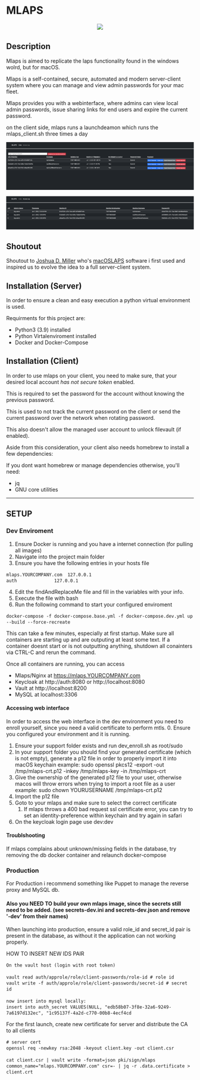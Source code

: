 # MLAPS

<p align="center">
  <img src="https://github.com/lzuba-tgm/mlaps/blob/master/app/static/MLAPS.svg" />
</p>

## Description

Mlaps is aimed to replicate the laps functionality found in the windows wolrd, but for macOS.

Mlaps is a self-contained, secure, automated and modern server-client system where you can manage and view admin passwords for your mac fleet.

Mlaps provides you with a webinterface, where admins can view local admin passwords, issue sharing links for end users and expire the current password.

on the client side, mlaps runs a launchdeamon which runs the mlaps_client.sh three times a day

![Exmaple of the mlaps mainpage](mainpage-example.png)

![Exmaple of the mlaps accesslog page](accesslog-example.png)


## Shoutout

Shoutout to [Joshua D. Miller](https://github.com/joshua-d-miller) who's [macOSLAPS](https://github.com/joshua-d-miller/macOSLAPS) software i first used and inspired us to evolve the idea to a full server-client system. 

## Installation (Server)
In order to ensure a clean and easy execution a python virtual environment is used. 

Requirments for this project are:
* Python3 (3.9) installed
* Python Virtalenviroment installed
* Docker and Docker-Compose

## Installation (Client)
In order to use mlaps on your client, you need to make sure, that your desired local account *has not secure token* enabled.

This is required to set the password for the account without knowing the previous password.

This is used to not track the current password on the client or send the current password over the network when rotating password.

This also doesn't allow the managed user account to unlock filevault (if enabled).

Aside from this consideration, your client also needs homebrew to install a few dependencies:

If you dont want homebrew or manage dependencies otherwise, you'll need: 
* jq
* GNU core utilities
***


## SETUP

### Dev Enviroment

1. Ensure Docker is running and you have a internet connection (for pulling all images)
2. Navigate into the project main folder
3. Ensure you have the following entries in your hosts file
```
mlaps.YOURCOMPANY.com  127.0.0.1
auth              127.0.0.1
```

4. Edit the findAndReplaceMe file and fill in the variables with your info.
5. Execute the file with bash
6. Run the following command to start your configured enviroment
```
docker-compose -f docker-compose.base.yml -f docker-compose.dev.yml up --build --force-recreate
```
This can take a few minutes, especially at first startup. Make sure all containers are starting up and are outputing at least some text.
If a container doesnt start or is not outputting anything, shutdown all conainters via CTRL-C and rerun the command. 

Once all containers are running, you can access
- Mlaps/Nginx at https://mlaps.YOURCOMPANY.com
- Keycloak at http://auth:8080 or http://localhost:8080
- Vault at http://localhost:8200
- MySQL at localhost:3306

#### Accessing web interface

In order to access the web interface in the dev environment you need to enroll yourself, since you need a valid certificate to perform mtls.
0. Ensure you configured your environment and it is running.
1. Ensure your support folder exists and run dev_enroll.sh as root/sudo
2. In your support folder you should find your generated certificate (which is not empty), generate a p12 file in order to properly import it into macOS keychain
example: sudo openssl pkcs12 -export -out /tmp/mlaps-crt.p12 -inkey /tmp/mlaps-key -in /tmp/mlaps-crt
3. Give the ownership of the generated p12 file to your user, otherwise macos will throw errors when trying to import a root file as a user
example: sudo chown YOURUSERNAME /tmp/mlaps-crt.p12
4. Import the p12 file
5. Goto to your mlaps and make sure to select the correct certificate 
   1. If mlaps throws a 400 bad request ssl certificate error, you can try to set an identity-preference within keychain and try again in safari
6. On the keycloak login page use dev:dev

#### Troublshooting
If mlaps complains about unknown/missing fields in the database, try removing the db docker container and relaunch docker-compose

### Production

For Production i recommend something like Puppet to manage the reverse proxy and MySQL db. 
#### Also you NEED TO build your own mlaps image, since the secrets still need to be added. (see secrets-dev.ini and secrets-dev.json and remove '-dev' from their names)
When launching into production, ensure a valid role_id and secret_id pair is present in the database, as without it the application can not working properly.

HOW TO INSERT NEW IDS PAIR
```
On the vault host (login with root token)

vault read auth/approle/role/client-passwords/role-id # role id
vault write -f auth/approle/role/client-passwords/secret-id # secret id

now insert into mysql locally:
insert into auth_secret VALUES(NULL, "edb58b07-3f8e-32a6-9249-7a6197d132ec", "1c95137f-4a2d-c770-00b8-4ecf4cd
```

For the first launch, create new certificate for server and distribute the CA to all clients
```
# server cert
openssl req -newkey rsa:2048 -keyout client.key -out client.csr

cat client.csr | vault write -format=json pki/sign/mlaps common_name="mlaps.YOURCOMPANY.com" csr=- | jq -r .data.certificate > client.crt
```
